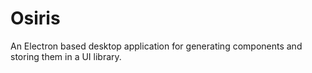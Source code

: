 









# Osiris
An Electron based desktop application for generating components and storing them in a UI library. 
